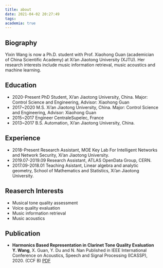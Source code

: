 ```yaml
---
title: about
date: 2021-04-02 20:27:49
tags:
academia: true
---
```

## Biography
Yixin Wang is now a Ph.D. student with Prof. Xiaohong Guan (academician of China Scientific Academy) at Xi’an Jiaotong University (XJTU). Her research interests include music information retrieval, music acoustics and machine learning.

## Education
- 2020-Present PhD Student, Xi’an Jiaotong University, China.
  Major: Control Science and Engineering, Advisor: Xiaohong Guan
- 2017~2020 M.S. Xi’an Jiaotong University, China.
  Major: Control Science and Engineering, Advisor: Xiaohong Guan
- 2015~2017 Engineer CentraleSupelec, France
- 2013~2017 B.S. Automation, Xi’an Jiaotong University, China.

## Experience
- 2018-Present Research Assistant, MOE Key Lab For Intelligent Networks and Network Security, Xi’an Jiaotong University.
- 2019.07-2019.09 Research Assistant, ATLAS OpenData Group, CERN.
- 2017.09-2018.01 Teaching Asistant, Linear algebra and analytic geometry, School of Mathematics and Statistics, Xi’an Jiaotong University.


## Reaserch Interests
- Musical tone quality assessment
- Voice quality evaluation
- Music information retrieval
- Music acoustics

## Publication
- **Harmonics Based Representation in Clarinet Tone Quality Evaluation**
  **Y. Wang**, X. Guan, Y. Du and N. Nan
  Published in IEEE International Conference on Acoustics, Speech and Signal Processing (ICASSP), 2020. (CCF B)
  [PDF](/downloads/clarinet_ICASSP2020.pdf)

<!-- ## Contact Information
alice_yixin.wang@outlook.com / yxwang@sei.xjtu.edu.cn
No. 28, West Xianning Road, Xi’an, China -->
